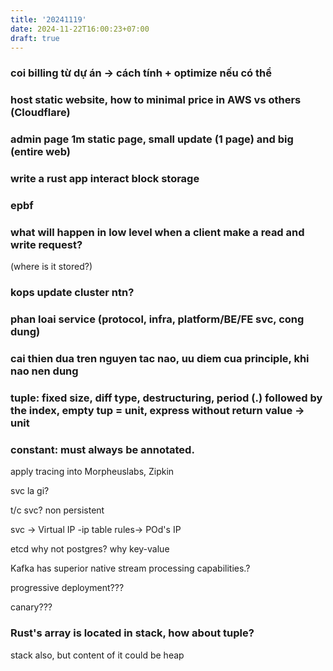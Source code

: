 ```yaml
---
title: '20241119'
date: 2024-11-22T16:00:23+07:00
draft: true
---
```


### coi billing từ dự án -> cách tính + optimize nếu có thể

### host static website, how to minimal price in AWS vs others (Cloudflare)

### admin page 1m static page, small update (1 page) and big (entire web)

### write a rust app interact block storage

### epbf



### what will happen in low level when a client make a read and write request?

(where is it stored?)

### kops update cluster ntn?

### phan loai service (protocol, infra, platform/BE/FE svc, cong dung)

### cai thien dua tren nguyen tac nao, uu diem cua principle, khi nao nen dung

### tuple: fixed size, diff type, destructuring, period (.) followed by the index, empty tup = unit, express without return value -> unit

### constant: must always be annotated.

apply tracing into Morpheuslabs, Zipkin

svc la gi?

t/c svc? non persistent

svc -> Virtual IP -ip table rules-> POd's IP

etcd why not postgres? why key-value

Kafka has superior native stream processing capabilities.?

progressive deployment???

canary???

### Rust's array is located in stack, how about tuple?

stack also, but content of it could be heap